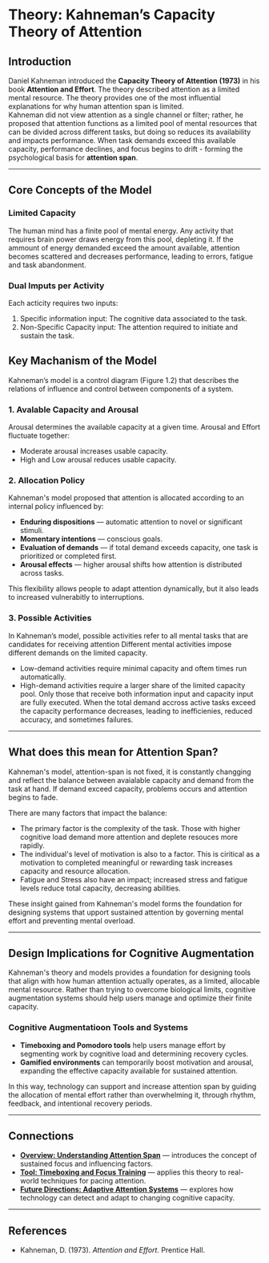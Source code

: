 # Theory: Kahneman’s Capacity Theory of Attention

## Introduction
Daniel Kahneman introduced the **Capacity Theory of Attention (1973)** in his book **Attention and Effort**. The theory described attention as a limited mental resource. The theory provides one of the most influential explanations for why human attention span is limited.  
Kahneman did not view attention as a single channel or filter; rather, he proposed that attention functions as a limited pool of mental resources that can be divided across different tasks, but doing so reduces its availability and impacts performance.
When task demands exceed this available capacity, performance declines, and focus begins to drift - forming the psychological basis for **attention span**.

---

## Core Concepts of the Model

### Limited Capacity
The human mind has a finite pool of mental energy.
Any activity that requires brain power draws energy from this pool, depleting it.
If the ammount of energy demanded exceed the amount available, attention becomes scattered and decreases performance, leading to errors, fatigue and task abandonment.

### Dual Imputs per Activity
Each acticity requires two inputs: 
  1. Specific information input: The cognitive data associated to the task.
  2. Non-Specific Capacity input: The attention required to initiate and sustain the task.


## Key Machanism of the Model
Kahneman’s model is a control diagram (Figure 1.2) that describes the relations of influence and control between components of a system.

### 1. Avalable Capacity and Arousal
Arousal determines the available capacity at a given time.
Arousal and Effort fluctuate together:
  - Moderate arousal increases usable capacity.
  - High and Low arousal reduces usable capacity.

### 2. Allocation Policy
Kahneman's model proposed that attention is allocated according to an internal policy influenced by:
- **Enduring dispositions** — automatic attention to novel or significant stimuli. 
- **Momentary intentions** — conscious goals.  
- **Evaluation of demands** — if total demand exceeds capacity, one task is prioritized or completed first.  
- **Arousal effects** — higher arousal shifts how attention is distributed across tasks.

This flexibility allows people to adapt attention dynamically, but it also leads to increased vulnerabitly to interruptions.

### 3. Possible Activities
In Kahneman’s model, possible activities refer to all mental tasks that are candidates for receiving attention
Different mental activities impose different demands on the limited capacity.
  - Low-demand activities require minimal capacity and oftem times run automatically.
  - High-demand activities require a larger share of the limited capacity pool.
Only those that receive both information input and capacity input are fully executed. 
When the total demand accross active tasks exceed the capacity performance decreases, leading to inefficienies, reduced accuracy, and sometimes failures.
---

## What does this mean for Attention Span?
Kahneman's model, attention-span is not fixed, it is constantly changging and reflect the balance between avaialable capacity and demand from the task at hand. If demand exceed capacity, problems occurs and attention begins to fade.

There are many factors that impact the balance:
- The primary factor is the complexity of the task. Those with higher cognitive load demand more attention and deplete resouces more rapidly.
- The individual's level of motivation is also to a factor. This is ciritical as a motivation to completed meaningful or rewarding task increases capacity and resource allocation.
- Fatigue and Stress also have an impact; increased stress and fatigue levels reduce total capacity, decreasing abilities.

These insight gained from Kahneman's model forms the foundation for designing systems that upport sustained attention by governing mental effort and preventing mental overload.

---

## Design Implications for Cognitive Augmentation
Kahneman's theory and models provides a foundation for designing tools that align with how human attention actually operates, as a limited, allocable mental resource. Rather than trying to overcome biological limits, cognitive augmentation systems should help users manage and optimize their finite capacity.

### Cognitive Augmentatioon Tools and Systems
- **Timeboxing and Pomodoro tools** help users manage effort by segmenting work by cognitive load and determining recovery cycles.  
- **Gamified environments** can temporarily boost motivation and arousal, expanding the effective capacity available for sustained attention.

In this way, technology can support and increase attention span by guiding the allocation of mental effort rather than overwhelming it, through rhythm, feedback, and intentional recovery periods.

---

## Connections
- [**Overview: Understanding Attention Span**](Overview.md) — introduces the concept of sustained focus and influencing factors.  
- [**Tool: Timeboxing and Focus Training**](Tool.md) — applies this theory to real-world techniques for pacing attention.  
- [**Future Directions: Adaptive Attention Systems**](Future_Directions.md) — explores how technology can detect and adapt to changing cognitive capacity.

---

## References
- Kahneman, D. (1973). *Attention and Effort.* Prentice Hall.

